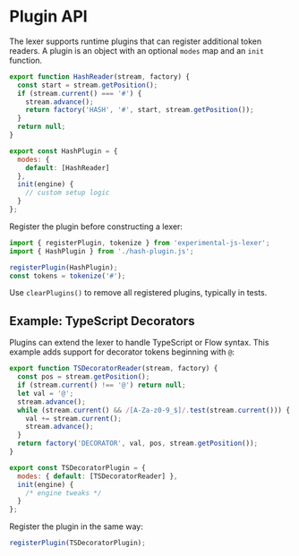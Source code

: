 # Plugin API

The lexer supports runtime plugins that can register additional token readers.
A plugin is an object with an optional `modes` map and an `init` function.

```javascript
export function HashReader(stream, factory) {
  const start = stream.getPosition();
  if (stream.current() === '#') {
    stream.advance();
    return factory('HASH', '#', start, stream.getPosition());
  }
  return null;
}

export const HashPlugin = {
  modes: {
    default: [HashReader]
  },
  init(engine) {
    // custom setup logic
  }
};
```

Register the plugin before constructing a lexer:

```javascript
import { registerPlugin, tokenize } from 'experimental-js-lexer';
import { HashPlugin } from './hash-plugin.js';

registerPlugin(HashPlugin);
const tokens = tokenize('#');
```

Use `clearPlugins()` to remove all registered plugins, typically in tests.

## Example: TypeScript Decorators

Plugins can extend the lexer to handle TypeScript or Flow syntax. This example
adds support for decorator tokens beginning with `@`:

```javascript
export function TSDecoratorReader(stream, factory) {
  const pos = stream.getPosition();
  if (stream.current() !== '@') return null;
  let val = '@';
  stream.advance();
  while (stream.current() && /[A-Za-z0-9_$]/.test(stream.current())) {
    val += stream.current();
    stream.advance();
  }
  return factory('DECORATOR', val, pos, stream.getPosition());
}

export const TSDecoratorPlugin = {
  modes: { default: [TSDecoratorReader] },
  init(engine) {
    /* engine tweaks */
  }
};
```

Register the plugin in the same way:

```javascript
registerPlugin(TSDecoratorPlugin);
```
